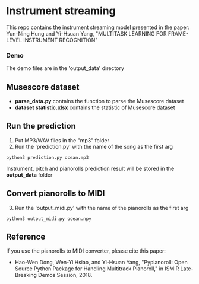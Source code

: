 # Instrument streaming

This repo contains the instrument streaming model presented in the paper:
Yun-Ning Hung and Yi-Hsuan Yang, "MULTITASK LEARNING FOR FRAME-LEVEL INSTRUMENT RECOGNITION"

### Demo
The demo files are in the 'output_data' directory

## Musescore dataset
- **parse_data.py** contains the function to parse the Musescore dataset
- **dataset statistic.xlsx** contains the statistic of Musescore dataset 

## Run the prediction
1. Put MP3/WAV files in the "mp3" folder
2. Run the 'prediction.py' with the name of the song as the first arg
```
python3 prediction.py ocean.mp3
```
Instrument, pitch and pianorolls prediction result will be stored in the **output_data** folder 

## Convert pianorolls to MIDI 
3. Run the 'output_midi.py' with the name of the pianorolls as the first arg
```
python3 output_midi.py ocean.npy
```

## Reference

If you use the pianorolls to MIDI converter, please cite this paper:
* Hao-Wen Dong, Wen-Yi Hsiao, and Yi-Hsuan Yang, "Pypianoroll: Open Source Python Package for Handling Multitrack Pianoroll," in ISMIR Late-Breaking Demos Session, 2018.
